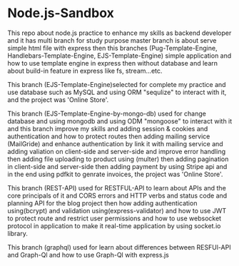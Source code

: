 # Node.js-Sandbox
This repo about node.js practice to enhance my skills as backend developer and it has multi branch for study purpose
master branch is about serve simple html file with express  then this branches (Pug-Template-Engine, Handlebars-Template-Engine, EJS-Template-Engine) simple application and how to use template engine in express then without database and learn about build-in feature in express like fs, stream...etc.

This branch (EJS-Template-Engine)selected for complete my practice and use database such as MySQL and using ORM "sequlize" to interact with it, and the project was 'Online Store'. 

This branch (EJS-Template-Engine-by-mongo-db) used for change database and using mongodb and using ODM "mongoose" to interact with it and this branch improve my skills and adding session & cookies and authentication and how to  protect routes then adding mailing service (MailGride) and enhance authentication by link it with mailing service and adding valiation on client-side and server-side
and improve error handling then adding file uploading to product using (multer) then adding pagination in client-side and server-side
then adding payment by using Stripe api and in the end using pdfkit to genrate invoices, the project was 'Online Store'. 

This branch (REST-API) used for RESTFUL-API to learn about APIs and the core principals of it and CORS errors and HTTP verbs and status code and planning API for the blog project then how adding authentication using(bcrypt) and validation using(express-validator) and how to use JWT to protect route and restrict user permissions and how to use websocket protocol in application to make it real-time application  by using socket.io library.

This branch (graphql) used for learn about differences between RESFUl-API and Graph-Ql and how to use Graph-Ql with express.js
